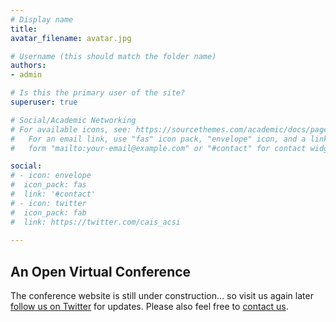 ```yaml
---
# Display name
title: 
avatar_filename: avatar.jpg

# Username (this should match the folder name)
authors:
- admin

# Is this the primary user of the site?
superuser: true

# Social/Academic Networking
# For available icons, see: https://sourcethemes.com/academic/docs/page-builder/#icons
#   For an email link, use "fas" icon pack, "envelope" icon, and a link in the
#   form "mailto:your-email@example.com" or "#contact" for contact widget.

social:
# - icon: envelope
#  icon_pack: fas
#  link: '#contact'
# - icon: twitter
#  icon_pack: fab
#  link: https://twitter.com/cais_acsi
  
---
```


## An **Open** Virtual Conference

The conference website is still under construction... so visit us again later [follow us on Twitter](https://twitter.com/cais_acsi) for updates. Please also feel free to [contact us](/#contact).